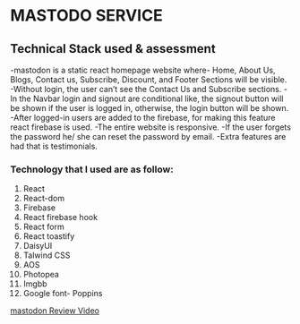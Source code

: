 # MASTODO SERVICE
## Technical Stack used & assessment
-mastodon is a static react homepage website where- Home, About Us, Blogs, Contact us, Subscribe, Discount, and Footer Sections will be visible. 
-Without login, the user can’t see the Contact Us and Subscribe sections.
-In the Navbar login and signout are conditional like, the signout button will be shown if the user is logged in, otherwise, the login button will be shown. 
-After logged-in users are added to the firebase, for making this feature react firebase is used.
-The entire website is responsive.
-If the user forgets the password he/ she can reset the password by email.
-Extra features are had that is testimonials. 

### Technology that I used are as follow:
1. React
2. React-dom
3. Firebase 
4. React firebase hook
5. React form
6. React toastify
7. DaisyUI
8. Talwind CSS
9. AOS
10. Photopea
11. Imgbb
12. Google font- Poppins

[mastodon Review Video](https://drive.google.com/file/d/1MNylChAVAqDehouWzld3arr3Xf6dFZ4w/view?usp=sharing)